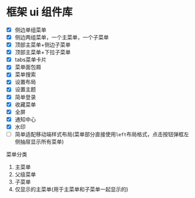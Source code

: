 # 框架 ui 组件库

- [X] 侧边单组菜单
- [X] 侧边两组菜单，一个主菜单，一个子菜单
- [X] 顶部主菜单+侧边子菜单
- [X] 顶部主菜单+下拉子菜单
- [X] tabs菜单卡片
- [X] 菜单面包屑
- [X] 菜单搜索
- [X] 设置布局
- [X] 设置主题
- [X] 简单登录
- [X] 收藏菜单
- [X] 全屏
- [X] 通知中心
- [X] 水印
- [ ] 简单适配移动端样式布局(菜单部分直接使用`left`布局格式，点击按钮弹框左侧抽屉显示所有菜单)

菜单分类

1. 主菜单
2. 父级菜单
3. 子菜单
4. 仅显示的主菜单(用于主菜单和子菜单一起显示的)
